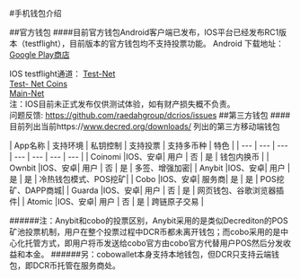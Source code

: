 #手机钱包介绍

##官方钱包
####目前官方钱包Android客户端已发布，IOS平台已经发布RC1版本（testflight），目前版本的官方钱包均不支持投票功能。
Android 下载地址：[Google Play商店](https://play.google.com/store/apps/details?id=com.decred.dcrandroid.mainnet&hl=zh_CN)

IOS testflight通道：
[Test-Net](https://testflight.apple.com/join/7KL4VnB2)<br/>
[Test- Net Coins](https://faucet.decred.org/)<br/>
[Main-Net](https://testflight.apple.com/join/ACIyjT7M)<br/>
注：IOS目前未正式发布仅供测试体验，如有财产损失概不负责。<br/>
问题反馈: https://github.com/raedahgroup/dcrios/issues
##第三方钱包
####目前列出当前https://www.decred.org/downloads/ 列出的第三方移动端钱包

| App名称 |  支持环境 | 私钥控制 | 支持投票 | 支持多币种 | 特色 |
| --- | --- | --- | --- | --- | --- | --- |
| Coinomi |IOS、安卓| 用户 | 否 | 是 | 钱包内换币 |
| Ownbit |IOS、安卓| 用户 | 否 | 是 | 多签、增强加密|
| Anybit |IOS、安卓| 用户 | 是 | 是 |  冷热钱包模式、POS挖矿|
| Cobo |IOS、安卓| 服务商| 是 | 是 |  POS挖矿、DAPP商城|
| Guarda |IOS、安卓| 用户 | 否 | 是 |  网页钱包、谷歌浏览器插件|
| Atomic |IOS、安卓| 用户 | 否 | 是 | 跨链原子交易 |

######注：Anybit和cobo的投票区别，Anybit采用的是类似Decrediton的POS矿池投票机制，用户在整个投票过程中DCR币都未离开钱包；而cobo采用的是中心化托管方式，即用户将币发送给cobo官方由cobo官方代替用户POS然后分发收益和本金。
######另：cobowallet本身支持本地钱包，但DCR只支持云端钱包，即DCR币托管在服务商处。